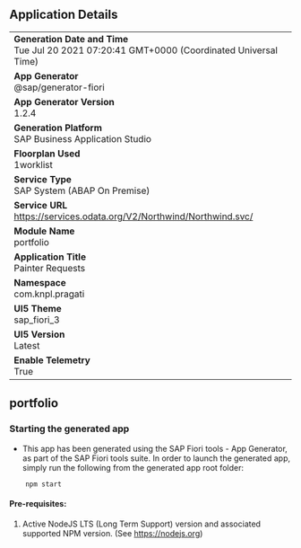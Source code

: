 ## Application Details
|               |
| ------------- |
|**Generation Date and Time**<br>Tue Jul 20 2021 07:20:41 GMT+0000 (Coordinated Universal Time)|
|**App Generator**<br>@sap/generator-fiori|
|**App Generator Version**<br>1.2.4|
|**Generation Platform**<br>SAP Business Application Studio|
|**Floorplan Used**<br>1worklist|
|**Service Type**<br>SAP System (ABAP On Premise)|
|**Service URL**<br>https://services.odata.org/V2/Northwind/Northwind.svc/
|**Module Name**<br>portfolio|
|**Application Title**<br>Painter Requests|
|**Namespace**<br>com.knpl.pragati|
|**UI5 Theme**<br>sap_fiori_3|
|**UI5 Version**<br>Latest|
|**Enable Telemetry**<br>True|

## portfolio



### Starting the generated app

-   This app has been generated using the SAP Fiori tools - App Generator, as part of the SAP Fiori tools suite.  In order to launch the generated app, simply run the following from the generated app root folder:

```
    npm start
```

#### Pre-requisites:

1. Active NodeJS LTS (Long Term Support) version and associated supported NPM version.  (See https://nodejs.org)


